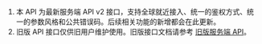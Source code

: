 <div class="mk-warning">

1. 本 API 为最新服务端 API v2 接口，支持全球就近接入、统一的鉴权方式、统一的参数风格和公共错误码。后续相关功能的新增都会在此更新。
2. 旧版 API 接口仅供旧用户维护使用。旧版接口文档请参考 [旧版服务端 API](#5836)。

</div>
